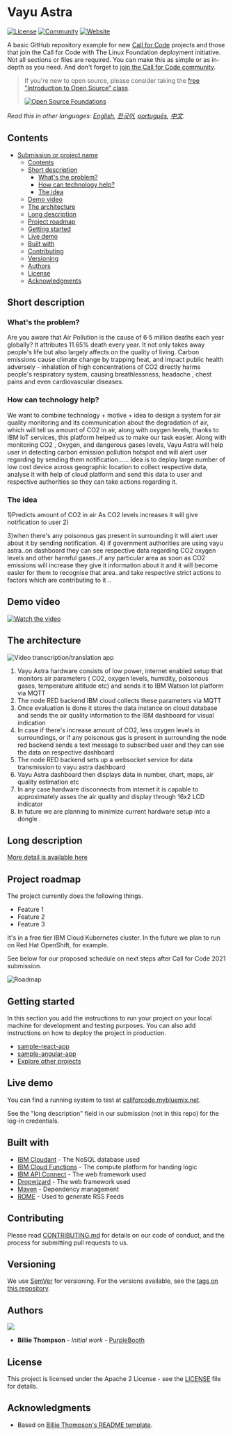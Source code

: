# Vayu Astra

[![License](https://img.shields.io/badge/License-Apache2-blue.svg)](https://www.apache.org/licenses/LICENSE-2.0) [![Community](https://img.shields.io/badge/Join-Community-blue)](https://developer.ibm.com/callforcode/solutions/projects/get-started/) [![Website](https://img.shields.io/badge/View-Website-blue)](https://sample-project.s3-web.us-east.cloud-object-storage.appdomain.cloud/)

A basic GitHub repository example for new [Call for Code](https://developer.ibm.com/callforcode/) projects and those that join the Call for Code with The Linux Foundation deployment initiative. Not all sections or files are required. You can make this as simple or as in-depth as you need. And don't forget to [join the Call for Code community](https://developer.ibm.com/callforcode/solutions/projects/get-started/).

> If you're new to open source, please consider taking the [free "Introduction to Open Source" class](https://cognitiveclass.ai/courses/introduction-to-open-source).
> 
> [![Open Source Foundations](images/open-source-foundations.png)](https://cognitiveclass.ai/courses/introduction-to-open-source)

_Read this in other languages: [English](README.md), [한국어](./docs/README.ko.md), [português](./docs/README.pt_br.md), [中文](./docs/README.zh.md)._ 

## Contents

- [Submission or project name](#submission-or-project-name)
  - [Contents](#contents)
  - [Short description](#short-description)
    - [What's the problem?](#whats-the-problem)
    - [How can technology help?](#how-can-technology-help)
    - [The idea](#the-idea)
  - [Demo video](#demo-video)
  - [The architecture](#the-architecture)
  - [Long description](#long-description)
  - [Project roadmap](#project-roadmap)
  - [Getting started](#getting-started)
  - [Live demo](#live-demo)
  - [Built with](#built-with)
  - [Contributing](#contributing)
  - [Versioning](#versioning)
  - [Authors](#authors)
  - [License](#license)
  - [Acknowledgments](#acknowledgments)

## Short description

### What's the problem?

Are you aware that Air Pollution is the cause of 6·5 million deaths each year globally? It attributes 11.65% death every year. It not only takes away people's life but also largely affects on the quality of living. 
Carbon emissions cause climate change by trapping heat, and impact public health adversely - inhalation of high concentrations of CO2 directly harms people's respiratory system, causing breathlessness, headache , chest pains and even cardiovascular diseases.


### How can technology help?

We want to combine technology + motive + idea to design a system for air quality monitoring and its communication about the degradation of air, which will tell us amount of CO2 in air, along with oxygen levels, thanks to  IBM IoT services, this platform helped us to make our task easier. Along with monitoring CO2 , Oxygen, and dangerous gases levels, Vayu Astra will help user in detecting carbon emission pollution hotspot and will alert user regarding by sending them notification......
Idea is to deploy large number of low cost device across geographic location to collect respective data, analyse it with help of cloud platform and send this data to user and respective authorities so they can take actions regarding it.

### The idea
1)Predicts amount of CO2 in air
As CO2 levels increases it will give notification to user
2)

3)when there's any poisonous gas present in surrounding it will alert user about it by sending notification. 
4) if government authorities are using vayu astra..on dashboard they can see respective data regarding CO2 oxygen levels and other harmful gases..if any particular area as soon as CO2 emissions will increase they give it information about it and it will become easier for them to recognise that area..and take respective strict actions to  factors which are contributing to it ..


## Demo video

[![Watch the video](https://raw.githubusercontent.com/Liquid-Prep/Liquid-Prep/main/images/readme/IBM-interview-video-image.png)](https://youtu.be/vOgCOoy_Bx0)

## The architecture

![Video transcription/translation app](https://developer.ibm.com/developer/tutorials/cfc-starter-kit-speech-to-text-app-example/images/cfc-covid19-remote-education-diagram-2.png)

1) Vayu Astra hardware consists of low power, internet enabled setup that monitors air parameters ( CO2, oxygen levels, humidity, poisonous gases, temperature altitude etc) and sends it to IBM  Watson lot platform via MQTT
2) The node RED backend IBM cloud collects these parameters via MQTT
3) Once evaluation is done it stores the data instance on cloud database and sends the air quality information to the IBM dashboard for visual indication
4) In case if there's increase amount of CO2, less oxygen levels in surroundings, or if any poisonous gas is present in surrounding the node red backend sends a text message to subscribed user and  they can see the data on respective dashboard
5) The node RED backend sets up a websocket service for data transmission to vayu astra dashboard
6) Vayu Astra dashboard then displays data in number, chart, maps, air quality estimation etc
7) In any case hardware disconnects from internet it is capable to approximately asses the air quality and display through 16x2 LCD indicator
8) In future we are planning to minimize current hardware setup into a dongle .


## Long description

[More detail is available here](./docs/DESCRIPTION.md)

## Project roadmap

The project currently does the following things.

- Feature 1
- Feature 2
- Feature 3

It's in a free tier IBM Cloud Kubernetes cluster. In the future we plan to run on Red Hat OpenShift, for example.

See below for our proposed schedule on next steps after Call for Code 2021 submission.

![Roadmap](./images/roadmap.jpg)

## Getting started

In this section you add the instructions to run your project on your local machine for development and testing purposes. You can also add instructions on how to deploy the project in production.

- [sample-react-app](./sample-react-app/)
- [sample-angular-app](./sample-angular-app/)
- [Explore other projects](https://github.com/upkarlidder/ibmhacks)

## Live demo

You can find a running system to test at [callforcode.mybluemix.net](http://callforcode.mybluemix.net/).

See the "long description" field in our submission (not in this repo) for the log-in credentials.

## Built with

- [IBM Cloudant](https://cloud.ibm.com/catalog?search=cloudant#search_results) - The NoSQL database used
- [IBM Cloud Functions](https://cloud.ibm.com/catalog?search=cloud%20functions#search_results) - The compute platform for handing logic
- [IBM API Connect](https://cloud.ibm.com/catalog?search=api%20connect#search_results) - The web framework used
- [Dropwizard](http://www.dropwizard.io/1.0.2/docs/) - The web framework used
- [Maven](https://maven.apache.org/) - Dependency management
- [ROME](https://rometools.github.io/rome/) - Used to generate RSS Feeds

## Contributing

Please read [CONTRIBUTING.md](CONTRIBUTING.md) for details on our code of conduct, and the process for submitting pull requests to us.

## Versioning

We use [SemVer](http://semver.org/) for versioning. For the versions available, see the [tags on this repository](https://github.com/your/project/tags).

## Authors

<a href="https://github.com/Call-for-Code/Project-Sample/graphs/contributors">
  <img src="https://contributors-img.web.app/image?repo=Call-for-Code/Project-Sample" />
</a>

- **Billie Thompson** - _Initial work_ - [PurpleBooth](https://github.com/PurpleBooth)

## License

This project is licensed under the Apache 2 License - see the [LICENSE](LICENSE) file for details.

## Acknowledgments

- Based on [Billie Thompson's README template](https://gist.github.com/PurpleBooth/109311bb0361f32d87a2).
